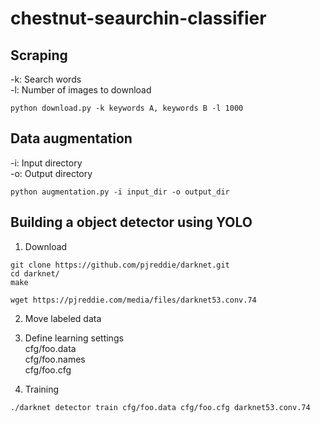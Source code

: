 
# chestnut-seaurchin-classifier

## Scraping
-k: Search words  
-l: Number of images to download 
```
python download.py -k keywords A, keywords B -l 1000
```

## Data augmentation
-i: Input directory  
-o: Output directory
```
python augmentation.py -i input_dir -o output_dir
```


## Building a object detector using YOLO
1. Download
```
git clone https://github.com/pjreddie/darknet.git
cd darknet/
make

wget https://pjreddie.com/media/files/darknet53.conv.74
```
2. Move labeled data

3. Define learning settings  
cfg/foo.data  
cfg/foo.names  
cfg/foo.cfg  

4. Training
```
./darknet detector train cfg/foo.data cfg/foo.cfg darknet53.conv.74 
```
